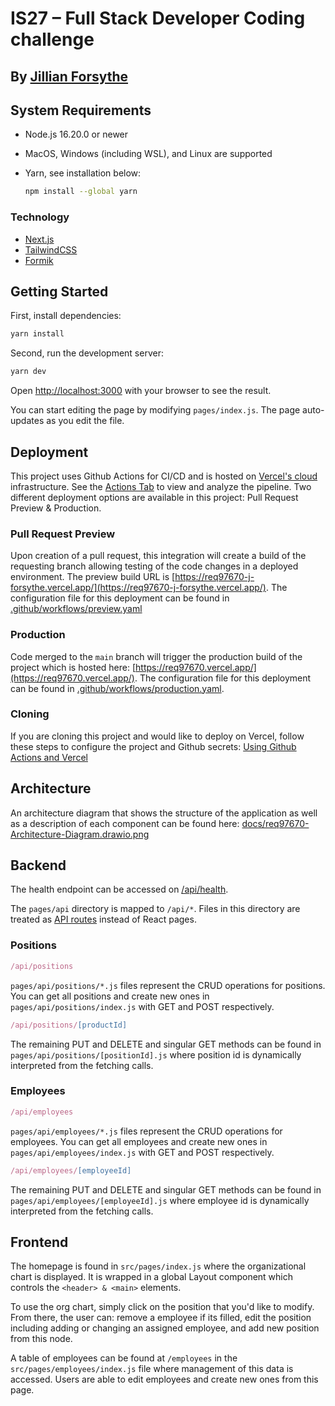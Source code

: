 # IS27 – Full Stack Developer Coding challenge

## By [Jillian Forsythe](https://github.com/j-forsythe)

## System Requirements

- Node.js 16.20.0 or newer
- MacOS, Windows (including WSL), and Linux are supported
- Yarn, see installation below:

  ```bash
  npm install --global yarn
  ```

### Technology

- [Next.js](https://nextjs.org/)
- [TailwindCSS](https://tailwindcss.com/)
- [Formik](https://formik.org/)

## Getting Started

First, install dependencies:

```bash
yarn install
```

Second, run the development server:

```bash
yarn dev
```

Open [http://localhost:3000](http://localhost:3000) with your browser to see the result.

You can start editing the page by modifying `pages/index.js`. The page auto-updates as you edit the file.

## Deployment

This project uses Github Actions for CI/CD and is hosted on [Vercel's cloud](https://vercel.com) infrastructure. See the [Actions Tab](https://github.com/j-forsythe/req97670/actions) to view and analyze the pipeline. Two different deployment options are available in this project: Pull Request Preview & Production.

### Pull Request Preview

Upon creation of a pull request, this integration will create a build of the requesting branch allowing testing of the code changes in a deployed environment. The preview build URL is [https://req97670-j-forsythe.vercel.app/](https://req97670-j-forsythe.vercel.app/).
The configuration file for this deployment can be found in [.github/workflows/preview.yaml](https://github.com/j-forsythe/req97670/blob/main/.github/workflows/preview.yaml)

### Production

Code merged to the `main` branch will trigger the production build of the project which is hosted here: [https://req97670.vercel.app/](https://req97670.vercel.app/).
The configuration file for this deployment can be found in [.github/workflows/production.yaml](https://github.com/j-forsythe/req97670/blob/main/.github/workflows/production.yaml).

### Cloning

If you are cloning this project and would like to deploy on Vercel, follow these steps to configure the project and Github secrets: [Using Github Actions and Vercel](https://vercel.com/guides/how-can-i-use-github-actions-with-vercel)

## Architecture

An architecture diagram that shows the structure of the application as well as a description of each component can be found here: [docs/req97670-Architecture-Diagram.drawio.png](https://github.com/j-forsythe/req97670/blob/main/docs/req97670-Architecture-Diagram.drawio.png)

## Backend

The health endpoint can be accessed on [/api/health](https://req97670.vercel.app/api/health).

The `pages/api` directory is mapped to `/api/*`. Files in this directory are treated as [API routes](https://nextjs.org/docs/api-routes/introduction) instead of React pages.

### Positions

```js
/api/positions
```

`pages/api/positions/*.js` files represent the CRUD operations for positions. You can get all positions and create new ones in `pages/api/positions/index.js` with GET and POST respectively.

```js
/api/positions/[productId]
```

The remaining PUT and DELETE and singular GET methods can be found in `pages/api/positions/[positionId].js` where position id is dynamically interpreted from the fetching calls.

### Employees

```js
/api/employees
```

`pages/api/employees/*.js` files represent the CRUD operations for employees. You can get all employees and create new ones in `pages/api/employees/index.js` with GET and POST respectively.

```js
/api/employees/[employeeId]
```

The remaining PUT and DELETE and singular GET methods can be found in `pages/api/employees/[employeeId].js` where employee id is dynamically interpreted from the fetching calls.

## Frontend

The homepage is found in `src/pages/index.js` where the organizational chart is displayed. It is wrapped in a global Layout component which controls the `<header> & <main>` elements.

To use the org chart, simply click on the position that you'd like to modify. From there, the user can: remove a employee if its filled, edit the position including adding or changing an assigned employee, and add new position from this node.

A table of employees can be found at `/employees` in the `src/pages/employees/index.js` file where management of this data is accessed. Users are able to edit employees and create new ones from this page.
